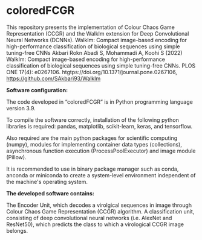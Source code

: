 # coloredFCGR

This repository presents the implementation of Colour Chaos Game Representation (CCGR) and the WalkIm extension for Deep Convolutional Neural Networks (DCNNs). WalkIm: Compact image-based encoding for high-performance classification of biological sequences using simple tuning-free CNNs
Akbari Rokn Abadi S, Mohammadi A, Koohi S (2022) WalkIm: Compact image-based encoding for high-performance classification of biological sequences using simple tuning-free CNNs. PLOS ONE 17(4): e0267106. htgtps://doi.org/10.1371/journal.pone.0267106, https://github.com/SAkbari93/WalkIm

**Software configuration:**

The code developed in “coloredFCGR” is in Python programming language version 3.9.

To compile the software correctly, installation of the following python libraries is required: pandas, matplotlib, scikit-learn, keras, and tensorflow.

Also required are the main python packages for scientific computing (numpy), modules for implementing container data types (collections), asynchronous function execution (ProcessPoolExecutor) and image module (Pillow).

It is recommended to use in binary package manager such as conda, anconda or miniconda to create a system-level environment independent of the machine's operating system.


**The developed software contains:**

The Encoder Unit, which decodes a virolgical sequences in image through Colour Chaos Game Representation (CCGR) algorithm.
A classification unit, consisting of deep convolutional neural networks (i.e. AlexNet and ResNet50), which predicts the class to which a virological CCGR image belongs.